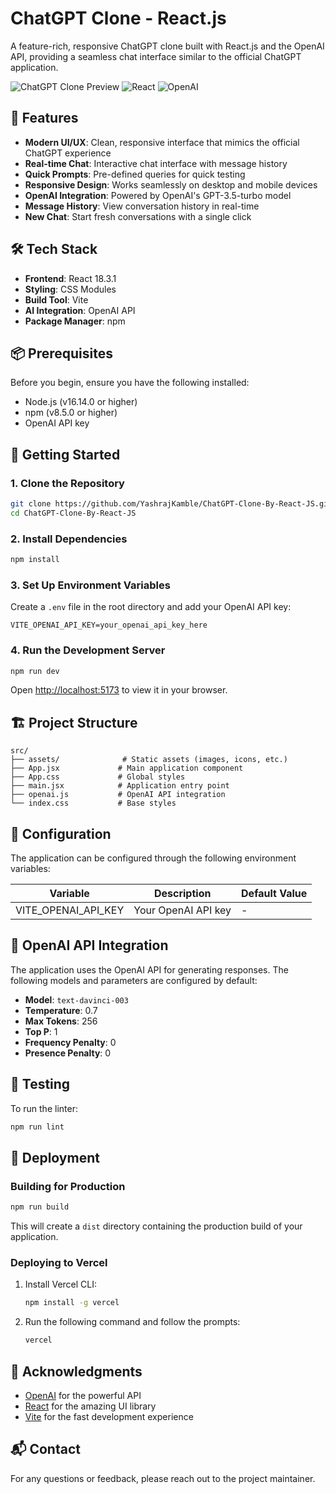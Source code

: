# ChatGPT Clone - React.js

A feature-rich, responsive ChatGPT clone built with React.js and the OpenAI API, providing a seamless chat interface similar to the official ChatGPT application.

![ChatGPT Clone Preview](https://img.shields.io/badge/Status-Active-brightgreen) ![React](https://img.shields.io/badge/React-18.3.1-61DAFB?logo=react) ![OpenAI](https://img.shields.io/badge/OpenAI-API-412991?logo=openai)

## 🚀 Features

- **Modern UI/UX**: Clean, responsive interface that mimics the official ChatGPT experience
- **Real-time Chat**: Interactive chat interface with message history
- **Quick Prompts**: Pre-defined queries for quick testing
- **Responsive Design**: Works seamlessly on desktop and mobile devices
- **OpenAI Integration**: Powered by OpenAI's GPT-3.5-turbo model
- **Message History**: View conversation history in real-time
- **New Chat**: Start fresh conversations with a single click

## 🛠️ Tech Stack

- **Frontend**: React 18.3.1
- **Styling**: CSS Modules
- **Build Tool**: Vite
- **AI Integration**: OpenAI API
- **Package Manager**: npm

## 📦 Prerequisites

Before you begin, ensure you have the following installed:

- Node.js (v16.14.0 or higher)
- npm (v8.5.0 or higher)
- OpenAI API key

## 🚀 Getting Started

### 1. Clone the Repository

```bash
git clone https://github.com/YashrajKamble/ChatGPT-Clone-By-React-JS.git
cd ChatGPT-Clone-By-React-JS
```

### 2. Install Dependencies

```bash
npm install
```

### 3. Set Up Environment Variables

Create a `.env` file in the root directory and add your OpenAI API key:

```env
VITE_OPENAI_API_KEY=your_openai_api_key_here
```

### 4. Run the Development Server

```bash
npm run dev
```

Open [http://localhost:5173](http://localhost:5173) to view it in your browser.

## 🏗️ Project Structure

```
src/
├── assets/              # Static assets (images, icons, etc.)
├── App.jsx             # Main application component
├── App.css             # Global styles
├── main.jsx            # Application entry point
├── openai.js           # OpenAI API integration
└── index.css           # Base styles
```

## 🔧 Configuration

The application can be configured through the following environment variables:

| Variable              | Description                          | Default Value |
|-----------------------|--------------------------------------|---------------|
| VITE_OPENAI_API_KEY   | Your OpenAI API key                  | -             |

## 🤖 OpenAI API Integration

The application uses the OpenAI API for generating responses. The following models and parameters are configured by default:

- **Model**: `text-davinci-003`
- **Temperature**: 0.7
- **Max Tokens**: 256
- **Top P**: 1
- **Frequency Penalty**: 0
- **Presence Penalty**: 0

## 🧪 Testing

To run the linter:

```bash
npm run lint
```

## 🚀 Deployment

### Building for Production

```bash
npm run build
```

This will create a `dist` directory containing the production build of your application.

### Deploying to Vercel

1. Install Vercel CLI:
   ```bash
   npm install -g vercel
   ```

2. Run the following command and follow the prompts:
   ```bash
   vercel
   ```


## 🙏 Acknowledgments

- [OpenAI](https://openai.com/) for the powerful API
- [React](https://reactjs.org/) for the amazing UI library
- [Vite](https://vitejs.dev/) for the fast development experience

## 📬 Contact

For any questions or feedback, please reach out to the project maintainer.

